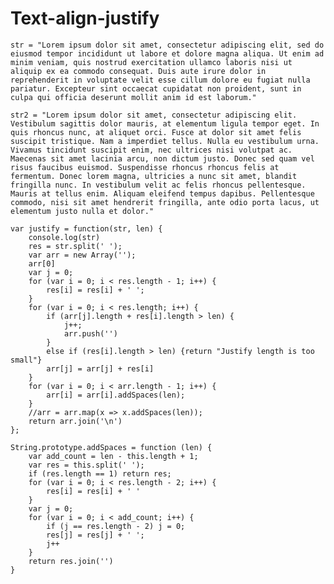 # Text-align-justify
    str = "Lorem ipsum dolor sit amet, consectetur adipiscing elit, sed do eiusmod tempor incididunt ut labore et dolore magna aliqua. Ut enim ad minim veniam, quis nostrud exercitation ullamco laboris nisi ut aliquip ex ea commodo consequat. Duis aute irure dolor in reprehenderit in voluptate velit esse cillum dolore eu fugiat nulla pariatur. Excepteur sint occaecat cupidatat non proident, sunt in culpa qui officia deserunt mollit anim id est laborum."

    str2 = "Lorem ipsum dolor sit amet, consectetur adipiscing elit. Vestibulum sagittis dolor mauris, at elementum ligula tempor eget. In quis rhoncus nunc, at aliquet orci. Fusce at dolor sit amet felis suscipit tristique. Nam a imperdiet tellus. Nulla eu vestibulum urna. Vivamus tincidunt suscipit enim, nec ultrices nisi volutpat ac. Maecenas sit amet lacinia arcu, non dictum justo. Donec sed quam vel risus faucibus euismod. Suspendisse rhoncus rhoncus felis at fermentum. Donec lorem magna, ultricies a nunc sit amet, blandit fringilla nunc. In vestibulum velit ac felis rhoncus pellentesque. Mauris at tellus enim. Aliquam eleifend tempus dapibus. Pellentesque commodo, nisi sit amet hendrerit fringilla, ante odio porta lacus, ut elementum justo nulla et dolor."

    var justify = function(str, len) {
        console.log(str)
        res = str.split(' ');
        var arr = new Array('');
        arr[0] 
        var j = 0;
        for (var i = 0; i < res.length - 1; i++) {
            res[i] = res[i] + ' ';
        }
        for (var i = 0; i < res.length; i++) {
            if (arr[j].length + res[i].length > len) {
                j++;
                arr.push('')
            }
            else if (res[i].length > len) {return "Justify length is too small"}
            arr[j] = arr[j] + res[i]
        }
        for (var i = 0; i < arr.length - 1; i++) {
            arr[i] = arr[i].addSpaces(len);
        }
        //arr = arr.map(x => x.addSpaces(len));
        return arr.join('\n')
    };

    String.prototype.addSpaces = function (len) {
        var add_count = len - this.length + 1;
        var res = this.split(' ');
        if (res.length == 1) return res;
        for (var i = 0; i < res.length - 2; i++) {
            res[i] = res[i] + ' '
        }
        var j = 0;
        for (var i = 0; i < add_count; i++) {
            if (j == res.length - 2) j = 0;
            res[j] = res[j] + ' ';
            j++
        }
        return res.join('')
    }
